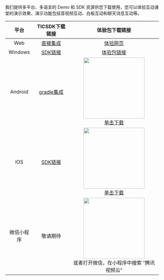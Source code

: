 我们提供多平台、多语言的 Demo 和 SDK 资源供您下载使用，您可以体验互动课堂的演示效果，演示功能包括音视频互动、白板互动和聊天消息互动等。

|  平台   |   TICSDK下载链接  |   体验包下载链接     |
| :-----: | :--------:| :------: |
|   Web   | [直接集成](/document/product/680/17887) |         [体验网页](https://sxb.qcloud.com/web-edu/index.html)         |
|   Windows    | [SDK链接](http://dldir1.qq.com/hudongzhibo/TICSDK/PC/TICSDK_PC.zip) | [体验包链接](http://dldir1.qq.com/hudongzhibo/TICSDK/PC/TICSDK_PC_Demo.zip) |
| Android | [gradle集成](/document/product/680/17888) | <img src="https://main.qcloudimg.com/raw/0212900364f576918969b7b56ed93885.png" width="200px" /> <br> [单击下载](http://dldir1.qq.com/hudongzhibo/EDU/android/edu_android.apk)  |
|   iOS   | [SDK链接](http://dldir1.qq.com/hudongzhibo/TICSDK/iOS/TICSDK.zip)|     <img src="https://main.qcloudimg.com/raw/b364626d3af53db483e3eab5cd1d045a.png" width="200px" /> <br> [单击下载](https://www.pgyer.com/0WzL) |
|   微信小程序   | 敬请期待 |     <img src="https://main.qcloudimg.com/raw/9ec44ec790b46a7d3e6c11082080451d.png" width="200px" /> <br> 或者打开微信，在小程序中搜索 “腾讯视频云”|

